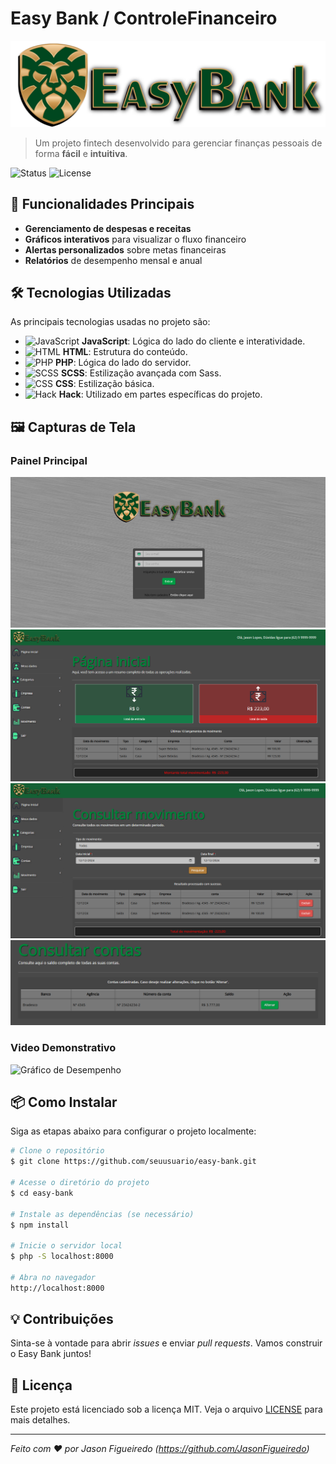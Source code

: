 # Easy Bank / ControleFinanceiro

![Easy Bank Logo](https://github.com/JasonFigueiredo/Easy-Bank/blob/main/financeiro/assets/img/easybanklogo2.png)

> Um projeto fintech desenvolvido para gerenciar finanças pessoais de forma **fácil** e **intuitiva**. 

![Status](https://img.shields.io/badge/Status-Em_Desenvolvimento-blue)
![License](https://img.shields.io/badge/License-MIT-green)

## 🚀 Funcionalidades Principais

- **Gerenciamento de despesas e receitas**
- **Gráficos interativos** para visualizar o fluxo financeiro
- **Alertas personalizados** sobre metas financeiras
- **Relatórios** de desempenho mensal e anual

## 🛠️ Tecnologias Utilizadas

As principais tecnologias usadas no projeto são:

- ![JavaScript](https://img.shields.io/badge/JavaScript-F7DF1E?logo=javascript&logoColor=black) **JavaScript**: Lógica do lado do cliente e interatividade.
- ![HTML](https://img.shields.io/badge/HTML5-E34F26?logo=html5&logoColor=white) **HTML**: Estrutura do conteúdo.
- ![PHP](https://img.shields.io/badge/PHP-777BB4?logo=php&logoColor=white) **PHP**: Lógica do lado do servidor.
- ![SCSS](https://img.shields.io/badge/SCSS-CC6699?logo=sass&logoColor=white) **SCSS**: Estilização avançada com Sass.
- ![CSS](https://img.shields.io/badge/CSS3-1572B6?logo=css3&logoColor=white) **CSS**: Estilização básica.
- ![Hack](https://img.shields.io/badge/Hack-005571?logo=hack&logoColor=white) **Hack**: Utilizado em partes específicas do projeto.

## 🖼️ Capturas de Tela

### Painel Principal
![Painel Principal](https://github.com/JasonFigueiredo/Easy-Bank/blob/main/financeiro/assets/img/pg_login.png)
![Painel Principal](https://github.com/JasonFigueiredo/Easy-Bank/blob/main/financeiro/assets/img/pg_inicial.png)
![Painel Principal](https://github.com/JasonFigueiredo/Easy-Bank/blob/main/financeiro/assets/img/pg_consulta.png)
![Painel Principal](https://github.com/JasonFigueiredo/Easy-Bank/blob/main/financeiro/assets/img/image.png)

### Video Demonstrativo
![Gráfico de Desempenho](https://github.com/JasonFigueiredo/Easy-Bank/blob/main/financeiro/assets/img/easybank.gif)

## 📦 Como Instalar

Siga as etapas abaixo para configurar o projeto localmente:

```bash
# Clone o repositório
$ git clone https://github.com/seuusuario/easy-bank.git

# Acesse o diretório do projeto
$ cd easy-bank

# Instale as dependências (se necessário)
$ npm install

# Inicie o servidor local
$ php -S localhost:8000

# Abra no navegador
http://localhost:8000
```

## 💡 Contribuições

Sinta-se à vontade para abrir *issues* e enviar *pull requests*. Vamos construir o Easy Bank juntos!

## 📜 Licença

Este projeto está licenciado sob a licença MIT. Veja o arquivo [LICENSE](./LICENSE) para mais detalhes.

---

_Feito com ❤️ por Jason Figueiredo (https://github.com/JasonFigueiredo)_
